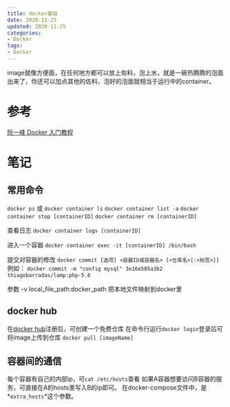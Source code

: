 ```yaml
---
title: docker基础
date: 2020-11-25
updated: 2020-11-25
categories:
- Docker
tags:
- Docker
---
```

image就像方便面，在任何地方都可以放上佐料，泡上水，就是一碗热腾腾的泡面出来了，你还可以加点其他的佐料，泡好的泡面就相当于运行中的container。

# 参考

[阮一峰 Docker 入门教程](https://www.ruanyifeng.com/blog/2018/02/docker-tutorial.html)

# 笔记

## 常用命令
`docker ps` 或 `docker container ls`
`docker container list -a`
`docker container stop [containerID]`
`docker container rm [containerID]`

查看日志
`docker container logs [containerID]` 

进入一个容器
`docker container exec -it [containerID] /bin/bash`

提交对容器的修改
`docker commit [选项] <容器ID或容器名> [<仓库名>[:<标签>]]`
例如：
`docker commit -m "config mysql" 3e16e505a3b2 thiagobarradas/lamp:php-5.6`

参数
-v local_file_path:docker_path 把本地文件映射到docker里


## docker hub
在[docker hub](https://hub.docker.com)注册后，可创建一个免费仓库
在命令行运行`docker login`登录后可将image上传到仓库
`docker pull [imageName]`


## 容器间的通信
每个容器有自己的内部ip，可`cat /etc/hosts`查看
如果A容器想要访问B容器的服务，可直接在A的hosts里写入B的ip即可。
在docker-compose文件中，是*`extra_hosts`*这个参数。
